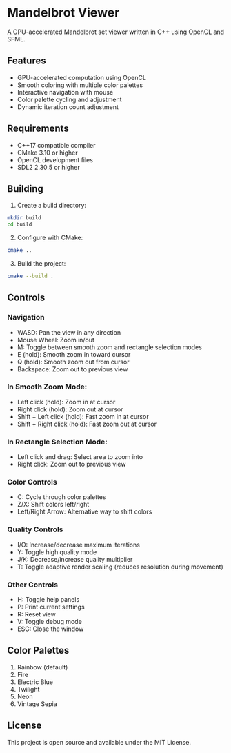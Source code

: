 # Mandelbrot Viewer

A GPU-accelerated Mandelbrot set viewer written in C++ using OpenCL and SFML.

## Features

- GPU-accelerated computation using OpenCL
- Smooth coloring with multiple color palettes
- Interactive navigation with mouse
- Color palette cycling and adjustment
- Dynamic iteration count adjustment

## Requirements

- C++17 compatible compiler
- CMake 3.10 or higher
- OpenCL development files
- SDL2 2.30.5 or higher

## Building

1. Create a build directory:
```bash
mkdir build
cd build
```

2. Configure with CMake:
```bash
cmake ..
```

3. Build the project:
```bash
cmake --build .
```

## Controls

### Navigation
- WASD: Pan the view in any direction
- Mouse Wheel: Zoom in/out
- M: Toggle between smooth zoom and rectangle selection modes
- E (hold): Smooth zoom in toward cursor
- Q (hold): Smooth zoom out from cursor
- Backspace: Zoom out to previous view

### In Smooth Zoom Mode:
- Left click (hold): Zoom in at cursor
- Right click (hold): Zoom out at cursor
- Shift + Left click (hold): Fast zoom in at cursor
- Shift + Right click (hold): Fast zoom out at cursor

### In Rectangle Selection Mode:
- Left click and drag: Select area to zoom into
- Right click: Zoom out to previous view

### Color Controls
- C: Cycle through color palettes
- Z/X: Shift colors left/right
- Left/Right Arrow: Alternative way to shift colors

### Quality Controls
- I/O: Increase/decrease maximum iterations
- Y: Toggle high quality mode
- J/K: Decrease/increase quality multiplier
- T: Toggle adaptive render scaling (reduces resolution during movement)

### Other Controls
- H: Toggle help panels
- P: Print current settings
- R: Reset view
- V: Toggle debug mode
- ESC: Close the window

## Color Palettes

1. Rainbow (default)
2. Fire
3. Electric Blue
4. Twilight
5. Neon
6. Vintage Sepia

## License

This project is open source and available under the MIT License. 
